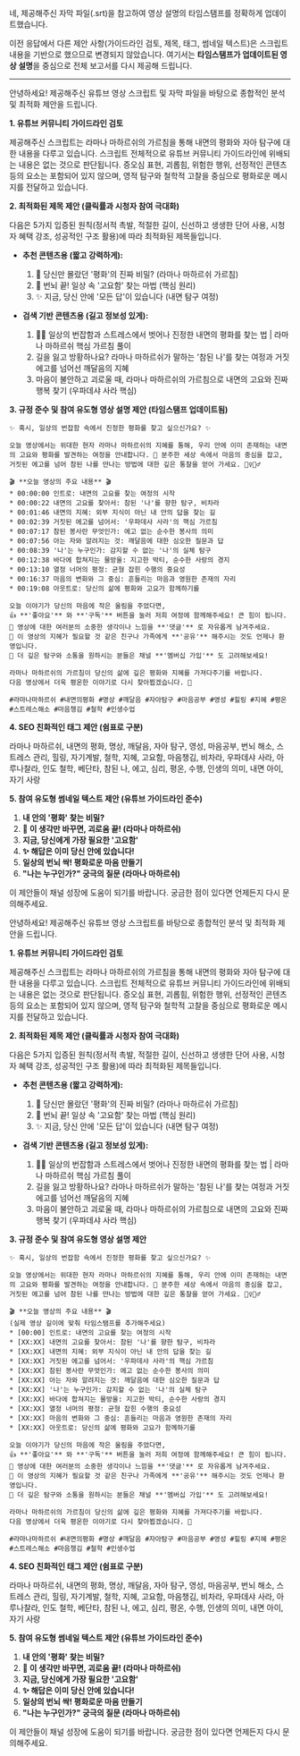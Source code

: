 네, 제공해주신 자막 파일(.srt)을 참고하여 영상 설명의 타임스탬프를 정확하게 업데이트했습니다.

이전 응답에서 다른 제안 사항(가이드라인 검토, 제목, 태그, 썸네일 텍스트)은 스크립트 내용을 기반으로 했으므로 변경되지 않았습니다. 여기서는 **타임스탬프가 업데이트된 영상 설명**을 중심으로 전체 보고서를 다시 제공해 드립니다.

---

안녕하세요! 제공해주신 유튜브 영상 스크립트 및 자막 파일을 바탕으로 종합적인 분석 및 최적화 제안을 드립니다.

**1. 유튜브 커뮤니티 가이드라인 검토**

제공해주신 스크립트는 라마나 마하르쉬의 가르침을 통해 내면의 평화와 자아 탐구에 대한 내용을 다루고 있습니다. 스크립트 전체적으로 유튜브 커뮤니티 가이드라인에 위배되는 내용은 없는 것으로 판단됩니다. 증오심 표현, 괴롭힘, 위험한 행위, 선정적인 콘텐츠 등의 요소는 포함되어 있지 않으며, 영적 탐구와 철학적 고찰을 중심으로 평화로운 메시지를 전달하고 있습니다.

**2. 최적화된 제목 제안 (클릭률과 시청자 참여 극대화)**

다음은 5가지 입증된 원칙(정서적 촉발, 적절한 길이, 신선하고 생생한 단어 사용, 시청자 혜택 강조, 성공적인 구조 활용)에 따라 최적화된 제목들입니다.

* **추천 콘텐츠용 (짧고 강력하게):**
    1.  🤫 당신만 몰랐던 '평화'의 진짜 비밀? (라마나 마하르쉬 가르침)
    2.  🤯 번뇌 끝! 일상 속 '고요함' 찾는 마법 (핵심 원리)
    3.  ✨ 지금, 당신 안에 '모든 답'이 있습니다 (내면 탐구 여정)

* **검색 기반 콘텐츠용 (길고 정보성 있게):**
    1.  🧘‍♂️ 일상의 번잡함과 스트레스에서 벗어나 진정한 내면의 평화를 찾는 법 | 라마나 마하르쉬 핵심 가르침 풀이
    2.  길을 잃고 방황하나요? 라마나 마하르쉬가 말하는 '참된 나'를 찾는 여정과 거짓 에고를 넘어선 깨달음의 지혜
    3.  마음이 불안하고 괴로울 때, 라마나 마하르쉬의 가르침으로 내면의 고요와 진짜 행복 찾기 (우파데샤 사라 핵심)

**3. 규정 준수 및 참여 유도형 영상 설명 제안 (타임스탬프 업데이트됨)**

```
✨ 혹시, 일상의 번잡함 속에서 진정한 평화를 찾고 싶으신가요? ✨

오늘 영상에서는 위대한 현자 라마나 마하르쉬의 지혜를 통해, 우리 안에 이미 존재하는 내면의 고요와 평화를 발견하는 여정을 안내합니다. 🧭 분주한 세상 속에서 마음의 중심을 잡고, 거짓된 에고를 넘어 참된 나를 만나는 방법에 대한 깊은 통찰을 얻어 가세요. 🧘‍♀️🧘‍♂️

🎬 **오늘 영상의 주요 내용** 🎬
* 00:00:00 인트로: 내면의 고요를 찾는 여정의 시작
* 00:00:22 내면의 고요를 찾아서: 참된 '나'를 향한 탐구, 비차라
* 00:01:46 내면의 지혜: 외부 지식이 아닌 내 안의 답을 찾는 길
* 00:02:39 거짓된 에고를 넘어서: '우파데샤 사라'의 핵심 가르침
* 00:07:17 참된 봉사란 무엇인가: 에고 없는 순수한 봉사의 의미
* 00:07:56 아는 자와 알려지는 것: 깨달음에 대한 심오한 질문과 답
* 00:08:39 '나'는 누구인가: 감지할 수 없는 '나'의 실체 탐구
* 00:12:38 바다에 합쳐지는 물방울: 지고한 박티, 순수한 사랑의 경지
* 00:13:10 열정 너머의 평정: 균형 잡힌 수행의 중요성
* 00:16:37 마음의 변화와 그 중심: 흔들리는 마음과 영원한 존재의 자리
* 00:19:08 아웃트로: 당신의 삶에 평화와 고요가 함께하기를

오늘 이야기가 당신의 마음에 작은 울림을 주었다면,
👍 **'좋아요'** 와 **'구독'** 버튼을 눌러 저희 여정에 함께해주세요! 큰 힘이 됩니다.
💬 영상에 대한 여러분의 소중한 생각이나 느낌을 **'댓글'** 로 자유롭게 남겨주세요.
🔗 이 영상의 지혜가 필요할 것 같은 친구나 가족에게 **'공유'** 해주시는 것도 언제나 환영입니다.
💖 더 깊은 탐구와 소통을 원하시는 분들은 채널 **'멤버십 가입'** 도 고려해보세요!

라마나 마하르쉬의 가르침이 당신의 삶에 깊은 평화와 지혜를 가져다주기를 바랍니다.
다음 영상에서 더욱 평온한 이야기로 다시 찾아뵙겠습니다. 🙏

#라마나마하르쉬 #내면의평화 #명상 #깨달음 #자아탐구 #마음공부 #영성 #힐링 #지혜 #평온 #스트레스해소 #마음챙김 #철학 #인생수업
```

**4. SEO 친화적인 태그 제안 (쉼표로 구분)**

라마나 마하르쉬, 내면의 평화, 명상, 깨달음, 자아 탐구, 영성, 마음공부, 번뇌 해소, 스트레스 관리, 힐링, 자기계발, 철학, 지혜, 고요함, 마음챙김, 비차라, 우파데샤 사라, 아루나찰라, 인도 철학, 베단타, 참된 나, 에고, 심리, 평온, 수행, 인생의 의미, 내면 아이, 자기 사랑

**5. 참여 유도형 썸네일 텍스트 제안 (유튜브 가이드라인 준수)**

1.  **내 안의 '평화' 찾는 비밀?**
2.  **🤯 이 생각만 바꾸면, 괴로움 끝! (라마나 마하르쉬)**
3.  **지금, 당신에게 가장 필요한 '고요함'**
4.  **✨ 해답은 이미 당신 안에 있습니다!**
5.  **일상의 번뇌 싹! 평화로운 마음 만들기**
6.  **"나는 누구인가?" 궁극의 질문 (라마나 마하르쉬)**

이 제안들이 채널 성장에 도움이 되기를 바랍니다. 궁금한 점이 있다면 언제든지 다시 문의해주세요.


안녕하세요! 제공해주신 유튜브 영상 스크립트를 바탕으로 종합적인 분석 및 최적화 제안을 드립니다.

**1. 유튜브 커뮤니티 가이드라인 검토**

제공해주신 스크립트는 라마나 마하르쉬의 가르침을 통해 내면의 평화와 자아 탐구에 대한 내용을 다루고 있습니다. 스크립트 전체적으로 유튜브 커뮤니티 가이드라인에 위배되는 내용은 없는 것으로 판단됩니다. 증오심 표현, 괴롭힘, 위험한 행위, 선정적인 콘텐츠 등의 요소는 포함되어 있지 않으며, 영적 탐구와 철학적 고찰을 중심으로 평화로운 메시지를 전달하고 있습니다.

**2. 최적화된 제목 제안 (클릭률과 시청자 참여 극대화)**

다음은 5가지 입증된 원칙(정서적 촉발, 적절한 길이, 신선하고 생생한 단어 사용, 시청자 혜택 강조, 성공적인 구조 활용)에 따라 최적화된 제목들입니다.

* **추천 콘텐츠용 (짧고 강력하게):**
    1.  🤫 당신만 몰랐던 '평화'의 진짜 비밀? (라마나 마하르쉬 가르침)
    2.  🤯 번뇌 끝! 일상 속 '고요함' 찾는 마법 (핵심 원리)
    3.  ✨ 지금, 당신 안에 '모든 답'이 있습니다 (내면 탐구 여정)

* **검색 기반 콘텐츠용 (길고 정보성 있게):**
    1.  🧘‍♂️ 일상의 번잡함과 스트레스에서 벗어나 진정한 내면의 평화를 찾는 법 | 라마나 마하르쉬 핵심 가르침 풀이
    2.  길을 잃고 방황하나요? 라마나 마하르쉬가 말하는 '참된 나'를 찾는 여정과 거짓 에고를 넘어선 깨달음의 지혜
    3.  마음이 불안하고 괴로울 때, 라마나 마하르쉬의 가르침으로 내면의 고요와 진짜 행복 찾기 (우파데샤 사라 핵심)

**3. 규정 준수 및 참여 유도형 영상 설명 제안**

```
✨ 혹시, 일상의 번잡함 속에서 진정한 평화를 찾고 싶으신가요? ✨

오늘 영상에서는 위대한 현자 라마나 마하르쉬의 지혜를 통해, 우리 안에 이미 존재하는 내면의 고요와 평화를 발견하는 여정을 안내합니다. 🧭 분주한 세상 속에서 마음의 중심을 잡고, 거짓된 에고를 넘어 참된 나를 만나는 방법에 대한 깊은 통찰을 얻어 가세요. 🧘‍♀️🧘‍♂️

🎬 **오늘 영상의 주요 내용** 🎬
(실제 영상 길이에 맞춰 타임스탬프를 추가해주세요)
* [00:00] 인트로: 내면의 고요를 찾는 여정의 시작
* [XX:XX] 내면의 고요를 찾아서: 참된 '나'를 향한 탐구, 비차라
* [XX:XX] 내면의 지혜: 외부 지식이 아닌 내 안의 답을 찾는 길
* [XX:XX] 거짓된 에고를 넘어서: '우파데샤 사라'의 핵심 가르침
* [XX:XX] 참된 봉사란 무엇인가: 에고 없는 순수한 봉사의 의미
* [XX:XX] 아는 자와 알려지는 것: 깨달음에 대한 심오한 질문과 답
* [XX:XX] '나'는 누구인가: 감지할 수 없는 '나'의 실체 탐구
* [XX:XX] 바다에 합쳐지는 물방울: 지고한 박티, 순수한 사랑의 경지
* [XX:XX] 열정 너머의 평정: 균형 잡힌 수행의 중요성
* [XX:XX] 마음의 변화와 그 중심: 흔들리는 마음과 영원한 존재의 자리
* [XX:XX] 아웃트로: 당신의 삶에 평화와 고요가 함께하기를

오늘 이야기가 당신의 마음에 작은 울림을 주었다면,
👍 **'좋아요'** 와 **'구독'** 버튼을 눌러 저희 여정에 함께해주세요! 큰 힘이 됩니다.
💬 영상에 대한 여러분의 소중한 생각이나 느낌을 **'댓글'** 로 자유롭게 남겨주세요.
🔗 이 영상의 지혜가 필요할 것 같은 친구나 가족에게 **'공유'** 해주시는 것도 언제나 환영입니다.
💖 더 깊은 탐구와 소통을 원하시는 분들은 채널 **'멤버십 가입'** 도 고려해보세요!

라마나 마하르쉬의 가르침이 당신의 삶에 깊은 평화와 지혜를 가져다주기를 바랍니다.
다음 영상에서 더욱 평온한 이야기로 다시 찾아뵙겠습니다. 🙏

#라마나마하르쉬 #내면의평화 #명상 #깨달음 #자아탐구 #마음공부 #영성 #힐링 #지혜 #평온 #스트레스해소 #마음챙김 #철학 #인생수업
```

**4. SEO 친화적인 태그 제안 (쉼표로 구분)**

라마나 마하르쉬, 내면의 평화, 명상, 깨달음, 자아 탐구, 영성, 마음공부, 번뇌 해소, 스트레스 관리, 힐링, 자기계발, 철학, 지혜, 고요함, 마음챙김, 비차라, 우파데샤 사라, 아루나찰라, 인도 철학, 베단타, 참된 나, 에고, 심리, 평온, 수행, 인생의 의미, 내면 아이, 자기 사랑

**5. 참여 유도형 썸네일 텍스트 제안 (유튜브 가이드라인 준수)**

1.  **내 안의 '평화' 찾는 비밀?**
2.  **🤯 이 생각만 바꾸면, 괴로움 끝! (라마나 마하르쉬)**
3.  **지금, 당신에게 가장 필요한 '고요함'**
4.  **✨ 해답은 이미 당신 안에 있습니다!**
5.  **일상의 번뇌 싹! 평화로운 마음 만들기**
6.  **"나는 누구인가?" 궁극의 질문 (라마나 마하르쉬)**

이 제안들이 채널 성장에 도움이 되기를 바랍니다. 궁금한 점이 있다면 언제든지 다시 문의해주세요.